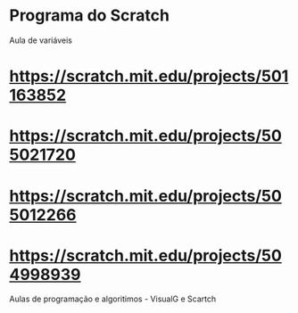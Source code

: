 # Programa do Scratch
 Aula de variáveis
# https://scratch.mit.edu/projects/501163852
# https://scratch.mit.edu/projects/505021720
# https://scratch.mit.edu/projects/505012266
# https://scratch.mit.edu/projects/504998939
Aulas de programação e algoritimos - VisualG e Scartch
